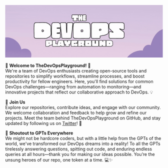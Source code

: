 ![Welcome to TheDevOpsPlayground](https://raw.githubusercontent.com/TheDevOpsPlayground/.github/refs/heads/main/pg.gif)

🏰 **Welcome to TheDevOpsPlayground!** 🚀  
We're a team of DevOps enthusiasts creating open-source tools and repositories to simplify workflows, streamline processes, and boost productivity for fellow engineers. Here, you'll find solutions for common DevOps challenges—ranging from automation to monitoring—and innovative projects that reflect our collaborative approach to DevOps. 💡

🌟 **Join Us**  
Explore our repositories, contribute ideas, and engage with our community. We welcome collaboration and feedback to help grow and refine our projects. Meet the team behind TheDevOpsPlayground on GitHub, and stay updated by following us on [Twitter](https://x.com/OpsPlayground)! 🙌

🤖 **Shoutout to GPTs Everywhere**  
We might not be hardcore coders, but with a little help from the GPTs of the world, we've transformed our DevOps dreams into a reality! To all the GPTs tirelessly answering questions, spitting out code, and enduring endless queries at all hours—thank you for making our ideas possible. You’re the unsung heroes of our repo, one token at a time. 💻✨
